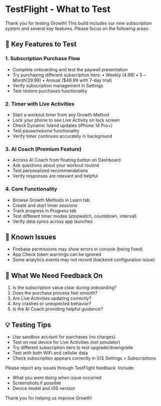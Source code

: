# TestFlight - What to Test

Thank you for testing Growth! This build includes our new subscription system and several key features. Please focus on the following areas:

## 🎯 Key Features to Test

### 1. Subscription Purchase Flow
- Complete onboarding and test the paywall presentation
- Try purchasing different subscription tiers:
  • Weekly ($4.99)
  • 3-Month ($29.99)
  • Annual ($49.99 with 7-day trial)
- Verify subscription management in Settings
- Test restore purchases functionality

### 2. Timer with Live Activities
- Start a workout timer from any Growth Method
- Lock your phone to see Live Activity on lock screen
- Check Dynamic Island updates (iPhone 14 Pro+)
- Test pause/resume functionality
- Verify timer continues accurately in background

### 3. AI Coach (Premium Feature)
- Access AI Coach from floating button on Dashboard
- Ask questions about your workout routine
- Test personalized recommendations
- Verify responses are relevant and helpful

### 4. Core Functionality
- Browse Growth Methods in Learn tab
- Create and start timer sessions
- Track progress in Progress tab
- Test different timer modes (stopwatch, countdown, interval)
- Verify data syncs across app launches

## 🐛 Known Issues
- Firebase permissions may show errors in console (being fixed)
- App Check token warnings can be ignored
- Some analytics events may not record (backend configuration issue)

## 📝 What We Need Feedback On
1. Is the subscription value clear during onboarding?
2. Does the purchase process feel smooth?
3. Are Live Activities updating correctly?
4. Any crashes or unexpected behavior?
5. Is the AI Coach providing helpful guidance?

## 💡 Testing Tips
- Use sandbox account for purchases (no charges)
- Test on real device for Live Activities (not simulator)
- Try different subscription tiers to test upgrade/downgrade
- Test with both WiFi and cellular data
- Check subscription appears correctly in iOS Settings > Subscriptions

Please report any issues through TestFlight feedback. Include:
- What you were doing when issue occurred
- Screenshots if possible
- Device model and iOS version

Thank you for helping us improve Growth!